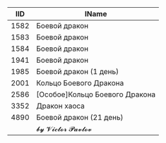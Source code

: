 | IID | IName               |
|-----|---------------------|
| 1582 | Боевой дракон |
| 1583 | Боевой дракон |
| 1584 | Боевой дракон |
| 1941 | Боевой дракон |
| 1985 | Боевой дракон (1 день) |
| 2001 | Кольцо Боевого Дракона |
| 2586 | [Особое]Кольцо Боевого Дракона |
| 3352 | Дракон хаоса |
| 4890 | Боевой дракон (21 день) |
|     | 𝓫𝔂 𝓥𝓲𝓬𝓽𝓸𝓻 𝓟𝓪𝓿𝓵𝓸𝓿   |